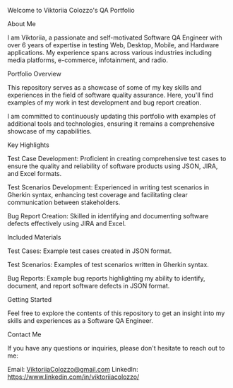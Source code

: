 Welcome to Viktoriia Colozzo's QA Portfolio

About Me

I am Viktoriia, a passionate and self-motivated Software QA Engineer with over 6 years of expertise in testing Web, Desktop, Mobile, and Hardware applications. My experience spans across various industries including media platforms, e-commerce, infotainment, and radio.

Portfolio Overview

This repository serves as a showcase of some of my key skills and experiences in the field of software quality assurance. Here, you'll find examples of my work in test development and bug report creation.

I am committed to continuously updating this portfolio with examples of additional tools and technologies, ensuring it remains a comprehensive showcase of my capabilities.

Key Highlights

Test Case Development: Proficient in creating comprehensive test cases to ensure the quality and reliability of software products using JSON, JIRA, and Excel formats.

Test Scenarios Development: Experienced in writing test scenarios in Gherkin syntax, enhancing test coverage and facilitating clear communication between stakeholders.

Bug Report Creation: Skilled in identifying and documenting software defects effectively using JIRA and Excel.

Included Materials

Test Cases: Example test cases created in JSON format.

Test Scenarios: Examples of test scenarios written in Gherkin syntax.

Bug Reports: Example bug reports highlighting my ability to identify, document, and report software defects in JSON format.

Getting Started

Feel free to explore the contents of this repository to get an insight into my skills and experiences as a Software QA Engineer.

Contact Me

If you have any questions or inquiries, please don't hesitate to reach out to me:

Email: ViktoriiaColozzo@gmail.com
LinkedIn: https://www.linkedin.com/in/viktoriiacolozzo/